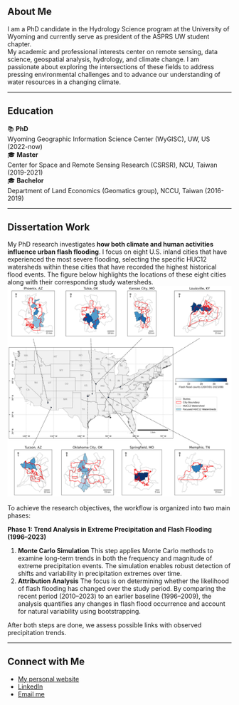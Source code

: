 ## About Me
I am a PhD candidate in the Hydrology Science program at the University of Wyoming and currently serve as president of the ASPRS UW student chapter. <br>
My academic and professional interests center on remote sensing, data science, geospatial analysis, hydrology, and climate change. I am passionate about exploring the intersections of these fields to address pressing environmental challenges and to advance our understanding of water resources in a changing climate.

***
## Education
📚 **PhD**<br>
Wyoming Geographic Information Science Center (WyGISC), UW, US (2022-now) <br>
🎓 **Master**<br>
Center for Space and Remote Sensing Research (CSRSR), NCU, Taiwan (2019-2021) <br>
🎓 **Bachelor**<br>
Department of Land Economics (Geomatics group), NCCU, Taiwan (2016-2019) <br>

***
## Dissertation Work
My PhD research investigates **how both climate and human activities influence urban flash flooding**. I focus on eight U.S. inland cities that have experienced the most severe flooding, selecting the specific HUC12 watersheds within these cities that have recorded the highest historical flood events. The figure below highlights the locations of these eight cities along with their corresponding study watersheds.
![Selected 8 most flood-prone US inland cities.](img/all_cities_updated2.png)<br>

To achieve the research objectives, the workflow is organized into two main phases:

**Phase 1: Trend Analysis in Extreme Precipitation and Flash Flooding (1996–2023)**

1. **Monte Carlo Simulation**
   This step applies Monte Carlo methods to examine long-term trends in both the frequency and magnitude of extreme precipitation events. The simulation enables robust detection of shifts and variability in precipitation extremes over time.
2. **Attribution Analysis**
   The focus is on determining whether the likelihood of flash flooding has changed over the study period. By comparing the recent period (2010–2023) to an earlier baseline (1996–2009), the analysis quantifies any changes in flash flood occurrence and account for natural variability using bootstrapping.

After both steps are done, we assess possible links with observed precipitation trends.

***
## Connect with Me
- [My personal website](https://yenyiwu.wordpress.com/)
- [LinkedIn](https://www.linkedin.com/in/yen-yi-wu/)
- [Email me](mailto:ywu10@uwyo.edu)
